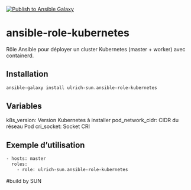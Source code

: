 
[![Publish to Ansible Galaxy](https://github.com/ulrich-sun/ansible-roles-kubernetes/actions/workflows/publish.yaml/badge.svg)](https://github.com/ulrich-sun/ansible-roles-kubernetes/actions/workflows/publish.yaml)

# ansible-role-kubernetes
Rôle Ansible pour déployer un cluster Kubernetes (master + worker) avec containerd.

## Installation

```bash
ansible-galaxy install ulrich-sun.ansible-role-kubernetes
```

## Variables

k8s_version: Version Kubernetes à installer
pod_network_cidr: CIDR du réseau Pod
cri_socket: Socket CRI

## Exemple d’utilisation
```bash
- hosts: master
  roles:
    - role: ulrich-sun.ansible-role-kubernetes
```


#build by SUN